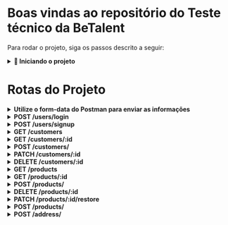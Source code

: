 # Boas vindas ao repositório do Teste técnico da BeTalent

Para rodar o projeto, siga os passos descrito a seguir:

<details>
<summary><strong> 🔰 Iniciando o projeto</strong></summary><br />
  
  1. Clone o repositório `git clone git@github.com:joaopedrospaz/betalent-teste-tecnico.git`
  
  2.  Entre na pasta do repositório que você acabou de clonar:
  * Se você estiver usando linux `cd betalent-teste-tecnico`

  3. Tire o `.exemple` do arquivo `.env.exemple`

  4. Instale as dependências:
  * Você deve possuior o Node.js >= 20.6
  * `npm install`

  5. Suba o container do MySql:
  * `docker-compose up -d`
    
  6. Execute as Migrations:
  * `npm run migration`

  7. Execute as Seeders:
  * `npm run seed`
    
  8. Rode o projeto:
  * `npm run dev`  
  
</details>

# Rotas do Projeto

<details>
<summary><strong> Utilize o form-data do Postman para enviar as informações</strong></summary><br />

  ![image](https://github.com/user-attachments/assets/19b5bdf3-4dee-4a4f-89cd-f9e59bfdff53)
</details>
<details>
<summary><strong> POST /users/login </strong></summary><br />
  
  * Nessa rota você fará login como usuário, recebendo um token que deverá ser enviado pelo `Authorization` em `Headers` para que tenha acesso as outras rotas:
    ![image](https://github.com/user-attachments/assets/94f35a74-60fc-499e-9e0f-25982f2ad7d5)

  * Exemplo de como fazer um login válido:
    ![image](https://github.com/user-attachments/assets/74b85205-243a-4687-9a17-fe50aa2bb6a2)
  * `email`: `joao.silva@example.com`
  * `password`: `password123`
</details>
<details>
<summary><strong> POST /users/signup </strong></summary><br />
  
  * Essa é a rota para registrar um novo usuário.
  * Exemplo de como fazer uma requisição válida:
  
  ![image](https://github.com/user-attachments/assets/d4fa40b0-70aa-49a0-a713-0ab0bd15671b)
</details>
<details>
<summary><strong> GET /customers </strong></summary><br />
  
  * Essa é a rota para listar todos os clientes.
  * Não Necessita enviar nada no body:
    ![image](https://github.com/user-attachments/assets/d9ffcfbc-bf52-42bc-b6fc-8ce19e504e5b)
</details>
<details>
<summary><strong> GET /customers/:id </strong></summary><br />
  
  * Essa é a rota para datalhar um cliente.
  * Nessa rota o id deverá ser enviado como parâmetro, não necessita enviar nada no body:
    ![image](https://github.com/user-attachments/assets/9e70b647-85aa-49e0-ac5d-7fbcd43899cf)
</details>
<details>
<summary><strong> POST  /customers/ </strong></summary><br />
  
  * Essa é a rota para registrar um novo cliente.
  * Exemplo de como fazer uma requisição válida:
  
  ![image](https://github.com/user-attachments/assets/d28a5521-ac93-4a3b-baad-e6918d04105d)
</details>
<details>
<summary><strong> PATCH  /customers/:id </strong></summary><br />
  
  * Essa é a rota para editar um cliente.
  * Exemplo de como fazer uma requisição válida:
  * O id deverá ser enviado pelo paramâmetro e pelo menos um dos campos precisa ser enviado:
  ![image](https://github.com/user-attachments/assets/4514875e-1f0c-427c-8f6e-ff4462da3a36)
</details>
<details>
<summary><strong> DELETE  /customers/:id </strong></summary><br />
  
  * Essa é a rota para deletar um cliente.
  * Nessa rota o id deverá ser enviado como parâmetro, não necessita enviar nada no body:
  ![image](https://github.com/user-attachments/assets/2bd762af-fd9c-4ac5-a2e8-903dc6157e03)
</details>
<details>
<summary><strong> GET /products </strong></summary><br />
  
  * Essa é a rota para listar todos os produtos.
  * Não Necessita enviar nada no body:
  ![image](https://github.com/user-attachments/assets/10df06ed-7bef-43f1-b3b6-fd1499e9587a)
</details>
<details>
<summary><strong> GET /products/:id </strong></summary><br />
  
  * Essa é a rota para datalhar um produto.
  * Nessa rota o id deverá ser enviado como parâmetro, não necessita enviar nada no body:
    ![image](https://github.com/user-attachments/assets/2c0d3927-20a4-4dcb-b292-b9c37a4c4f5e)
</details>
<details>
<summary><strong> POST  /products/ </strong></summary><br />
  
  * Essa é a rota para registrar um novo produto.
  * Exemplo de como fazer uma requisição válida:
  
 ![image](https://github.com/user-attachments/assets/4fc831b0-d2ee-4cec-8c87-139603e20106)
</details>
<details>
<summary><strong> DELETE  /products/:id </strong></summary><br />
  
  * Essa é a rota para deletar um produto.
  * Nessa rota o id deverá ser enviado como parâmetro, não necessita enviar nada no body:
  ![image](https://github.com/user-attachments/assets/2b1a25f8-f605-4dc1-a935-fe9bd9c4c5b0)
</details>
<details>
<summary><strong> PATCH  /products/:id/restore </strong></summary><br />
  
  * Essa é a rota para restaurar um produto deletado.
  * Nessa rota o id deverá ser enviado como parâmetro, não necessita enviar nada no body:
  ![image](https://github.com/user-attachments/assets/72071177-203b-40bb-960b-dcfcfa06b6b8)
</details>
<details>
<summary><strong> POST  /products/ </strong></summary><br />
  
  * Essa é a rota para registrar uma nova venda.
  * Exemplo de como fazer uma requisição válida:
  
 ![image](https://github.com/user-attachments/assets/ece8f609-63dc-4d3d-9443-1d5e697a5cf4)
 * `🟥 Atenção para as chaves dos objetos, elas devem vir com aspas.`
 * Pode ser enviado mais de um produto por venda
</details>
<details>
<summary><strong> POST  /address/ </strong></summary><br />
  
  * Essa é a rota para registrar um novo endereço.
  * Exemplo de como fazer uma requisição válida:
  
 ![image](https://github.com/user-attachments/assets/87fbb857-3479-405e-97ba-d366ce915a44)

</details>
